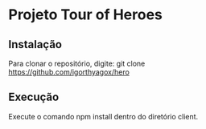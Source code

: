 # Projeto Tour of Heroes

## Instalação
 Para clonar o repositório, digite: git clone https://github.com/igorthyagox/hero

## Execução
 Execute o comando npm install dentro do diretório client.